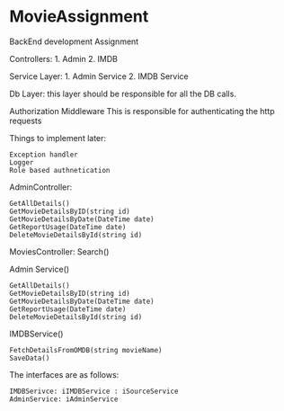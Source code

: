 # MovieAssignment
BackEnd development Assignment


Controllers: 
	1. Admin
	2. IMDB

Service Layer:
	1. Admin Service
	2. IMDB Service

Db Layer:
 	this layer should be responsible for all the DB calls.

Authorization Middleware
	This is responsible for authenticating the http requests


Things to implement later: 

	Exception handler
	Logger
	Role based authnetication


AdminController:

	GetAllDetails()
	GetMovieDetailsByID(string id)
	GetMovieDetailsByDate(DateTime date)
	GetReportUsage(DateTime date)
	DeleteMovieDetailsById(string id)

MoviesController:
	Search()
	

Admin Service()

	GetAllDetails()
	GetMovieDetailsByID(string id)
	GetMovieDetailsByDate(DateTime date)
	GetReportUsage(DateTime date)
	DeleteMovieDetailsById(string id)

IMDBService()

	FetchDetailsFromOMDB(string movieName)
	SaveData()

The interfaces are as follows:

	IMDBSerivce: iIMDBService : iSourceService
	AdminService: iAdminService
